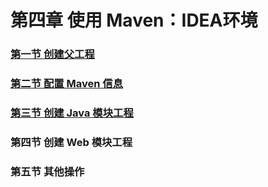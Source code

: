# 第四章 使用 Maven：IDEA环境

### [第一节 创建父工程](第四章使用Maven：IDEA环境/第一节%20创建父工程.md)

### [第二节 配置 Maven 信息](第四章使用Maven：IDEA环境/第二节%20配置%20Maven%20信息.md)

### [第三节 创建 Java 模块工程](第四章使用Maven：IDEA环境/第三节%20创建%20Java%20模块工程.md)

### 第四节 创建 Web 模块工程

### 第五节 其他操作